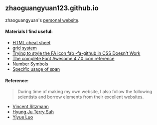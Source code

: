 ## zhaoguangyuan123.github.io
zhaoguangyuan's [personal website](zhaoguangyuan123.github.io).

#### Materials I find useful:
- [HTML cheat sheet](https://web.stanford.edu/group/csp/cs21/htmlcheatsheet.pdf)
- [grid system](https://getbootstrap.com/docs/4.1/layout/grid/)
- [Trying to style the FA icon fab -fa-github in CSS Doesn't Work](https://stackoverflow.com/questions/71669061/trying-to-style-the-fa-icon-fab-fa-github-in-css-doesnt-work)
- [The complete Font Awesome 4.7.0 icon reference](https://fontawesome.com/v4/cheatsheet/)
- [Number Symbols](https://www.htmlsymbols.xyz/number-symbols)
- [Specific usage of span](https://www.runoob.com/try/try.php?filename=tryhtml_span)
  
#### Reference: 
> During time of making my own website, I also follow the following scientists and borrow elements from their excellent websites. 

- [Vincent Sitzmann](https://www.vincentsitzmann.com/)
- [Hyung Ju Terry Suh](http://hjrobotics.net/)
- [Yiyue Luo](https://yyueluo.com/)
